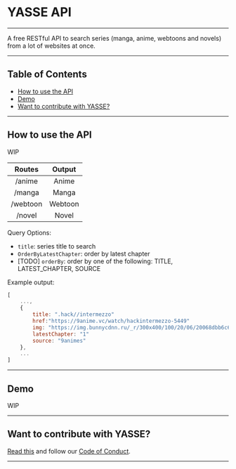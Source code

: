 # YASSE API <!-- omit in toc -->

---

A free RESTful API to search series (manga, anime, webtoons and novels) from a lot of websites at once.

---

## Table of Contents <!-- omit in toc -->

- [How to use the API](#how-to-use-the-api)
- [Demo](#demo)
- [Want to contribute with YASSE?](#want-to-contribute-with-yasse)

---

## How to use the API

WIP

|  Routes  | Output  |
| :------: | :-----: |
|  /anime  |  Anime  |
|  /manga  |  Manga  |
| /webtoon | Webtoon |
|  /novel  |  Novel  |

Query Options:

-   `title`: series title to search
-   `OrderByLatestChapter`: order by latest chapter
-   \[TODO\] `orderBy`: order by one of the following: TITLE, LATEST_CHAPTER, SOURCE

Example output:

```js
[
    ...,
    {
        title: ".hack//intermezzo"
        href:"https://9anime.vc/watch/hackintermezzo-5449"
        img: "https://img.bunnycdnn.ru/_r/300x400/100/20/06/20068dbb6c6a731c9fb34185…"
        latestChapter: "1"
        source: "9animes"
    },
    ...
]
```

---

## Demo

WIP

---

## Want to contribute with YASSE?

[Read this](./CONTRIBUTING.md) and follow our [Code of Conduct](./CODE_OF_CONDUCT.md).

---
